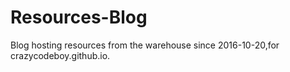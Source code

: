 # Resources-Blog

Blog hosting resources from the warehouse since 2016-10-20,for crazycodeboy.github.io.
